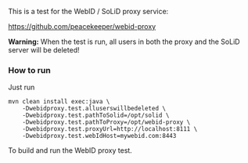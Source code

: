 This is a test for the WebID / SoLiD proxy service:

https://github.com/peacekeeper/webid-proxy

**Warning:** When the test is run, all users in both the proxy and the SoLiD server will be deleted!

### How to run

Just run

    mvn clean install exec:java \
    	-Dwebidproxy.test.alluserswillbedeleted \
    	-Dwebidproxy.test.pathToSolid=/opt/solid \
    	-Dwebidproxy.test.pathToProxy=/opt/webid-proxy \
    	-Dwebidproxy.test.proxyUrl=http://localhost:8111 \
    	-Dwebidproxy.test.webIdHost=mywebid.com:8443

To build and run the WebID proxy test.
